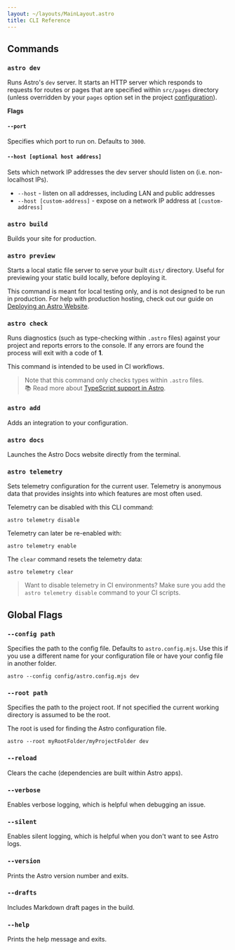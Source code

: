 ```yaml
---
layout: ~/layouts/MainLayout.astro
title: CLI Reference
---
```


## Commands

### `astro dev`

Runs  Astro's `dev` server. It starts an HTTP server which responds to requests for routes or pages that are specified within `src/pages` directory (unless overridden by your `pages` option set in the project [configuration](/en/reference/configuration-reference/)).

**Flags**

#### `--port`

Specifies which port to run on. Defaults to `3000`.

#### `--host [optional host address]`

Sets which network IP addresses the dev server should listen on (i.e. non-localhost IPs).
- `--host` - listen on all addresses, including LAN and public addresses
- `--host [custom-address]` - expose on a network IP address at `[custom-address]`

### `astro build`

Builds your site for production.

### `astro preview`

Starts a local static file server to serve your built `dist/` directory. Useful for previewing your static build locally, before deploying it.

This command is meant for local testing only, and is not designed to be run in production. For help with production hosting, check out our guide on [Deploying an Astro Website](/en/guides/deploy/).

### `astro check`

Runs diagnostics (such as type-checking within `.astro` files) against your project and reports errors to the console. If any errors are found the process will exit with a code of **1**.

This command is intended to be used in CI workflows.

> Note that this command only checks types within `.astro` files.  
> 📚 Read more about [TypeScript support in Astro](/en/guides/typescript/).

### `astro add`

Adds an integration to your configuration.


### `astro docs`

Launches the Astro Docs website directly from the terminal.

### `astro telemetry`

Sets telemetry configuration for the current user. Telemetry is anonymous data that provides insights into which features are most often used.

Telemetry can be disabled with this CLI command:

```shell
astro telemetry disable
```

Telemetry can later be re-enabled with:

```shell
astro telemetry enable
```

The `clear` command resets the telemetry data:

```shell
astro telemetry clear
```

> Want to disable telemetry in CI environments? Make sure you add the `astro telemetry disable` command to your CI scripts.

## Global Flags

### `--config path`

Specifies the path to the config file. Defaults to `astro.config.mjs`. Use this if you use a different name for your configuration file or have your config file in another folder.

```shell
astro --config config/astro.config.mjs dev
```

### `--root path`

Specifies the path to the project root. If not specified the current working directory is assumed to be the root.

The root is used for finding the Astro configuration file.

```shell
astro --root myRootFolder/myProjectFolder dev
```

### `--reload`

Clears the cache (dependencies are built within Astro apps).

### `--verbose`

Enables verbose logging, which is helpful when debugging an issue.

### `--silent`

Enables silent logging, which is helpful when you don't want to see Astro logs.

### `--version`

Prints the Astro version number and exits.

### `--drafts`

Includes Markdown draft pages in the build.

### `--help`

Prints the help message and exits.

